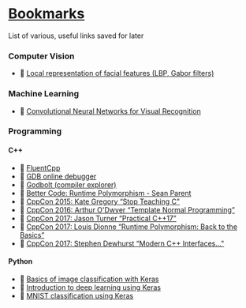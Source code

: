 # [Bookmarks](https://mtszkw.github.io/Bookmarks/)
List of various, useful links saved for later

### Computer Vision
- :notebook: [Local representation of facial features (LBP, Gabor filters)](http://what-when-how.com/face-recognition/local-representation-of-facial-features-face-image-modeling-and-representation-face-recognition-part-1/)

### Machine Learning
- :notebook: [Convolutional Neural Networks for Visual Recognition](http://cs231n.stanford.edu/syllabus.html)

### Programming

#### C++
- :notebook: [FluentCpp](https://www.fluentcpp.com)
- :wrench: [GDB online debugger](https://www.onlinegdb.com/)
- :wrench: [Godbolt (compiler explorer)](https://godbolt.org/)
- :movie_camera: [Better Code: Runtime Polymorphism - Sean Parent](https://www.youtube.com/watch?v=QGcVXgEVMJg)  
- :movie_camera: [CppCon 2015: Kate Gregory “Stop Teaching C"](https://www.youtube.com/watch?v=YnWhqhNdYyk)
- :movie_camera: [CppCon 2016: Arthur O'Dwyer “Template Normal Programming”](https://www.youtube.com/watch?v=vwrXHznaYLA&feature=youtu.be)
- :movie_camera: [CppCon 2017: Jason Turner “Practical C++17”](https://www.youtube.com/watch?v=nnY4e4faNp0)
- :movie_camera: [CppCon 2017: Louis Dionne “Runtime Polymorphism: Back to the Basics”](https://www.youtube.com/watch?v=gVGtNFg4ay0)
- :movie_camera: [CppCon 2017: Stephen Dewhurst “Modern C++ Interfaces..."](https://www.youtube.com/watch?v=PFdWqa68LmA&feature=youtu.be)

#### Python
- :notebook: [Basics of image classification with Keras](https://towardsdatascience.com/basics-of-image-classification-with-keras-43779a299c8b)
- :notebook: [Introduction to deep learning using Keras](https://www.learnopencv.com/deep-learning-using-keras-the-basics/)
- :notebook: [MNIST classification using Keras](http://www.python36.com/mnist-handwritten-digits-classification-using-keras/)
